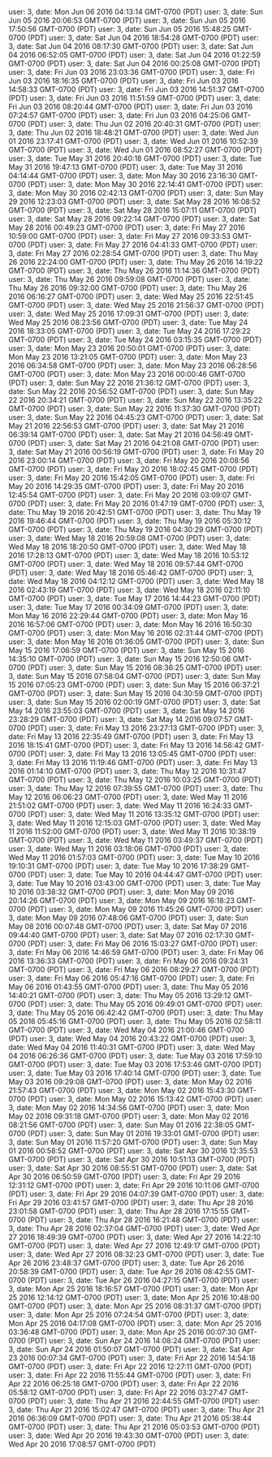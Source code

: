 user: 3, date: Mon Jun 06 2016 04:13:14 GMT-0700 (PDT)
user: 3, date: Sun Jun 05 2016 20:06:53 GMT-0700 (PDT)
user: 3, date: Sun Jun 05 2016 17:50:56 GMT-0700 (PDT)
user: 3, date: Sun Jun 05 2016 15:48:25 GMT-0700 (PDT)
user: 3, date: Sat Jun 04 2016 18:54:28 GMT-0700 (PDT)
user: 3, date: Sat Jun 04 2016 08:17:30 GMT-0700 (PDT)
user: 3, date: Sat Jun 04 2016 06:52:05 GMT-0700 (PDT)
user: 3, date: Sat Jun 04 2016 01:22:59 GMT-0700 (PDT)
user: 3, date: Sat Jun 04 2016 00:25:08 GMT-0700 (PDT)
user: 3, date: Fri Jun 03 2016 23:03:36 GMT-0700 (PDT)
user: 3, date: Fri Jun 03 2016 18:16:35 GMT-0700 (PDT)
user: 3, date: Fri Jun 03 2016 14:58:33 GMT-0700 (PDT)
user: 3, date: Fri Jun 03 2016 14:51:37 GMT-0700 (PDT)
user: 3, date: Fri Jun 03 2016 11:51:59 GMT-0700 (PDT)
user: 3, date: Fri Jun 03 2016 08:20:44 GMT-0700 (PDT)
user: 3, date: Fri Jun 03 2016 07:24:57 GMT-0700 (PDT)
user: 3, date: Fri Jun 03 2016 04:25:06 GMT-0700 (PDT)
user: 3, date: Thu Jun 02 2016 20:40:31 GMT-0700 (PDT)
user: 3, date: Thu Jun 02 2016 18:48:21 GMT-0700 (PDT)
user: 3, date: Wed Jun 01 2016 23:17:41 GMT-0700 (PDT)
user: 3, date: Wed Jun 01 2016 10:52:39 GMT-0700 (PDT)
user: 3, date: Wed Jun 01 2016 08:52:27 GMT-0700 (PDT)
user: 3, date: Tue May 31 2016 20:40:18 GMT-0700 (PDT)
user: 3, date: Tue May 31 2016 19:47:13 GMT-0700 (PDT)
user: 3, date: Tue May 31 2016 04:14:44 GMT-0700 (PDT)
user: 3, date: Mon May 30 2016 23:16:30 GMT-0700 (PDT)
user: 3, date: Mon May 30 2016 22:14:41 GMT-0700 (PDT)
user: 3, date: Mon May 30 2016 02:42:13 GMT-0700 (PDT)
user: 3, date: Sun May 29 2016 12:23:03 GMT-0700 (PDT)
user: 3, date: Sat May 28 2016 16:08:52 GMT-0700 (PDT)
user: 3, date: Sat May 28 2016 15:07:11 GMT-0700 (PDT)
user: 3, date: Sat May 28 2016 09:22:14 GMT-0700 (PDT)
user: 3, date: Sat May 28 2016 00:49:23 GMT-0700 (PDT)
user: 3, date: Fri May 27 2016 10:59:00 GMT-0700 (PDT)
user: 3, date: Fri May 27 2016 09:33:53 GMT-0700 (PDT)
user: 3, date: Fri May 27 2016 04:41:33 GMT-0700 (PDT)
user: 3, date: Fri May 27 2016 02:28:54 GMT-0700 (PDT)
user: 3, date: Thu May 26 2016 22:24:00 GMT-0700 (PDT)
user: 3, date: Thu May 26 2016 14:19:22 GMT-0700 (PDT)
user: 3, date: Thu May 26 2016 11:14:36 GMT-0700 (PDT)
user: 3, date: Thu May 26 2016 09:59:08 GMT-0700 (PDT)
user: 3, date: Thu May 26 2016 09:32:00 GMT-0700 (PDT)
user: 3, date: Thu May 26 2016 06:16:27 GMT-0700 (PDT)
user: 3, date: Wed May 25 2016 22:51:45 GMT-0700 (PDT)
user: 3, date: Wed May 25 2016 21:56:37 GMT-0700 (PDT)
user: 3, date: Wed May 25 2016 17:09:31 GMT-0700 (PDT)
user: 3, date: Wed May 25 2016 08:23:56 GMT-0700 (PDT)
user: 3, date: Tue May 24 2016 18:33:05 GMT-0700 (PDT)
user: 3, date: Tue May 24 2016 17:29:22 GMT-0700 (PDT)
user: 3, date: Tue May 24 2016 03:15:35 GMT-0700 (PDT)
user: 3, date: Mon May 23 2016 20:50:01 GMT-0700 (PDT)
user: 3, date: Mon May 23 2016 13:21:05 GMT-0700 (PDT)
user: 3, date: Mon May 23 2016 06:34:58 GMT-0700 (PDT)
user: 3, date: Mon May 23 2016 06:28:56 GMT-0700 (PDT)
user: 3, date: Mon May 23 2016 00:00:46 GMT-0700 (PDT)
user: 3, date: Sun May 22 2016 21:36:12 GMT-0700 (PDT)
user: 3, date: Sun May 22 2016 20:56:52 GMT-0700 (PDT)
user: 3, date: Sun May 22 2016 20:34:21 GMT-0700 (PDT)
user: 3, date: Sun May 22 2016 13:35:22 GMT-0700 (PDT)
user: 3, date: Sun May 22 2016 11:37:30 GMT-0700 (PDT)
user: 3, date: Sun May 22 2016 04:45:23 GMT-0700 (PDT)
user: 3, date: Sat May 21 2016 22:56:53 GMT-0700 (PDT)
user: 3, date: Sat May 21 2016 06:39:14 GMT-0700 (PDT)
user: 3, date: Sat May 21 2016 04:56:49 GMT-0700 (PDT)
user: 3, date: Sat May 21 2016 04:21:08 GMT-0700 (PDT)
user: 3, date: Sat May 21 2016 00:56:19 GMT-0700 (PDT)
user: 3, date: Fri May 20 2016 23:00:14 GMT-0700 (PDT)
user: 3, date: Fri May 20 2016 20:08:56 GMT-0700 (PDT)
user: 3, date: Fri May 20 2016 18:02:45 GMT-0700 (PDT)
user: 3, date: Fri May 20 2016 15:42:05 GMT-0700 (PDT)
user: 3, date: Fri May 20 2016 14:29:35 GMT-0700 (PDT)
user: 3, date: Fri May 20 2016 12:45:54 GMT-0700 (PDT)
user: 3, date: Fri May 20 2016 03:09:07 GMT-0700 (PDT)
user: 3, date: Fri May 20 2016 01:47:19 GMT-0700 (PDT)
user: 3, date: Thu May 19 2016 20:42:51 GMT-0700 (PDT)
user: 3, date: Thu May 19 2016 19:46:44 GMT-0700 (PDT)
user: 3, date: Thu May 19 2016 05:30:12 GMT-0700 (PDT)
user: 3, date: Thu May 19 2016 04:30:29 GMT-0700 (PDT)
user: 3, date: Wed May 18 2016 20:59:08 GMT-0700 (PDT)
user: 3, date: Wed May 18 2016 18:20:50 GMT-0700 (PDT)
user: 3, date: Wed May 18 2016 17:28:13 GMT-0700 (PDT)
user: 3, date: Wed May 18 2016 10:53:12 GMT-0700 (PDT)
user: 3, date: Wed May 18 2016 09:57:44 GMT-0700 (PDT)
user: 3, date: Wed May 18 2016 05:46:42 GMT-0700 (PDT)
user: 3, date: Wed May 18 2016 04:12:12 GMT-0700 (PDT)
user: 3, date: Wed May 18 2016 02:43:19 GMT-0700 (PDT)
user: 3, date: Wed May 18 2016 02:11:10 GMT-0700 (PDT)
user: 3, date: Tue May 17 2016 14:44:23 GMT-0700 (PDT)
user: 3, date: Tue May 17 2016 00:34:09 GMT-0700 (PDT)
user: 3, date: Mon May 16 2016 22:29:44 GMT-0700 (PDT)
user: 3, date: Mon May 16 2016 16:57:06 GMT-0700 (PDT)
user: 3, date: Mon May 16 2016 16:50:30 GMT-0700 (PDT)
user: 3, date: Mon May 16 2016 02:31:44 GMT-0700 (PDT)
user: 3, date: Mon May 16 2016 01:36:05 GMT-0700 (PDT)
user: 3, date: Sun May 15 2016 17:06:59 GMT-0700 (PDT)
user: 3, date: Sun May 15 2016 14:35:10 GMT-0700 (PDT)
user: 3, date: Sun May 15 2016 12:50:06 GMT-0700 (PDT)
user: 3, date: Sun May 15 2016 08:36:25 GMT-0700 (PDT)
user: 3, date: Sun May 15 2016 07:58:04 GMT-0700 (PDT)
user: 3, date: Sun May 15 2016 07:05:23 GMT-0700 (PDT)
user: 3, date: Sun May 15 2016 06:37:21 GMT-0700 (PDT)
user: 3, date: Sun May 15 2016 04:30:59 GMT-0700 (PDT)
user: 3, date: Sun May 15 2016 02:00:19 GMT-0700 (PDT)
user: 3, date: Sat May 14 2016 23:55:03 GMT-0700 (PDT)
user: 3, date: Sat May 14 2016 23:28:29 GMT-0700 (PDT)
user: 3, date: Sat May 14 2016 09:07:57 GMT-0700 (PDT)
user: 3, date: Fri May 13 2016 23:27:13 GMT-0700 (PDT)
user: 3, date: Fri May 13 2016 22:35:49 GMT-0700 (PDT)
user: 3, date: Fri May 13 2016 18:15:41 GMT-0700 (PDT)
user: 3, date: Fri May 13 2016 14:56:42 GMT-0700 (PDT)
user: 3, date: Fri May 13 2016 13:05:45 GMT-0700 (PDT)
user: 3, date: Fri May 13 2016 11:19:46 GMT-0700 (PDT)
user: 3, date: Fri May 13 2016 01:14:10 GMT-0700 (PDT)
user: 3, date: Thu May 12 2016 10:31:47 GMT-0700 (PDT)
user: 3, date: Thu May 12 2016 10:03:25 GMT-0700 (PDT)
user: 3, date: Thu May 12 2016 07:39:55 GMT-0700 (PDT)
user: 3, date: Thu May 12 2016 06:06:23 GMT-0700 (PDT)
user: 3, date: Wed May 11 2016 21:51:02 GMT-0700 (PDT)
user: 3, date: Wed May 11 2016 16:24:33 GMT-0700 (PDT)
user: 3, date: Wed May 11 2016 13:35:12 GMT-0700 (PDT)
user: 3, date: Wed May 11 2016 12:15:03 GMT-0700 (PDT)
user: 3, date: Wed May 11 2016 11:52:00 GMT-0700 (PDT)
user: 3, date: Wed May 11 2016 10:38:19 GMT-0700 (PDT)
user: 3, date: Wed May 11 2016 03:49:37 GMT-0700 (PDT)
user: 3, date: Wed May 11 2016 03:18:06 GMT-0700 (PDT)
user: 3, date: Wed May 11 2016 01:57:03 GMT-0700 (PDT)
user: 3, date: Tue May 10 2016 19:10:31 GMT-0700 (PDT)
user: 3, date: Tue May 10 2016 17:38:29 GMT-0700 (PDT)
user: 3, date: Tue May 10 2016 04:44:47 GMT-0700 (PDT)
user: 3, date: Tue May 10 2016 03:43:00 GMT-0700 (PDT)
user: 3, date: Tue May 10 2016 03:38:32 GMT-0700 (PDT)
user: 3, date: Mon May 09 2016 20:14:26 GMT-0700 (PDT)
user: 3, date: Mon May 09 2016 16:18:23 GMT-0700 (PDT)
user: 3, date: Mon May 09 2016 11:45:26 GMT-0700 (PDT)
user: 3, date: Mon May 09 2016 07:48:06 GMT-0700 (PDT)
user: 3, date: Sun May 08 2016 00:07:48 GMT-0700 (PDT)
user: 3, date: Sat May 07 2016 09:44:40 GMT-0700 (PDT)
user: 3, date: Sat May 07 2016 02:17:30 GMT-0700 (PDT)
user: 3, date: Fri May 06 2016 15:03:27 GMT-0700 (PDT)
user: 3, date: Fri May 06 2016 14:46:59 GMT-0700 (PDT)
user: 3, date: Fri May 06 2016 13:36:33 GMT-0700 (PDT)
user: 3, date: Fri May 06 2016 09:24:31 GMT-0700 (PDT)
user: 3, date: Fri May 06 2016 08:29:27 GMT-0700 (PDT)
user: 3, date: Fri May 06 2016 05:47:16 GMT-0700 (PDT)
user: 3, date: Fri May 06 2016 01:43:55 GMT-0700 (PDT)
user: 3, date: Thu May 05 2016 14:40:21 GMT-0700 (PDT)
user: 3, date: Thu May 05 2016 13:29:12 GMT-0700 (PDT)
user: 3, date: Thu May 05 2016 09:49:01 GMT-0700 (PDT)
user: 3, date: Thu May 05 2016 06:42:42 GMT-0700 (PDT)
user: 3, date: Thu May 05 2016 05:45:16 GMT-0700 (PDT)
user: 3, date: Thu May 05 2016 02:58:11 GMT-0700 (PDT)
user: 3, date: Wed May 04 2016 21:00:46 GMT-0700 (PDT)
user: 3, date: Wed May 04 2016 20:43:22 GMT-0700 (PDT)
user: 3, date: Wed May 04 2016 11:40:31 GMT-0700 (PDT)
user: 3, date: Wed May 04 2016 06:26:36 GMT-0700 (PDT)
user: 3, date: Tue May 03 2016 17:59:10 GMT-0700 (PDT)
user: 3, date: Tue May 03 2016 17:53:46 GMT-0700 (PDT)
user: 3, date: Tue May 03 2016 17:40:14 GMT-0700 (PDT)
user: 3, date: Tue May 03 2016 09:29:08 GMT-0700 (PDT)
user: 3, date: Mon May 02 2016 21:57:43 GMT-0700 (PDT)
user: 3, date: Mon May 02 2016 15:43:30 GMT-0700 (PDT)
user: 3, date: Mon May 02 2016 15:13:42 GMT-0700 (PDT)
user: 3, date: Mon May 02 2016 14:34:56 GMT-0700 (PDT)
user: 3, date: Mon May 02 2016 09:31:18 GMT-0700 (PDT)
user: 3, date: Mon May 02 2016 08:21:56 GMT-0700 (PDT)
user: 3, date: Sun May 01 2016 22:38:05 GMT-0700 (PDT)
user: 3, date: Sun May 01 2016 19:33:01 GMT-0700 (PDT)
user: 3, date: Sun May 01 2016 11:57:20 GMT-0700 (PDT)
user: 3, date: Sun May 01 2016 00:58:52 GMT-0700 (PDT)
user: 3, date: Sat Apr 30 2016 12:35:53 GMT-0700 (PDT)
user: 3, date: Sat Apr 30 2016 10:51:13 GMT-0700 (PDT)
user: 3, date: Sat Apr 30 2016 08:55:51 GMT-0700 (PDT)
user: 3, date: Sat Apr 30 2016 06:50:59 GMT-0700 (PDT)
user: 3, date: Fri Apr 29 2016 12:31:12 GMT-0700 (PDT)
user: 3, date: Fri Apr 29 2016 10:11:06 GMT-0700 (PDT)
user: 3, date: Fri Apr 29 2016 04:07:39 GMT-0700 (PDT)
user: 3, date: Fri Apr 29 2016 03:41:57 GMT-0700 (PDT)
user: 3, date: Thu Apr 28 2016 23:01:58 GMT-0700 (PDT)
user: 3, date: Thu Apr 28 2016 17:15:55 GMT-0700 (PDT)
user: 3, date: Thu Apr 28 2016 16:21:48 GMT-0700 (PDT)
user: 3, date: Thu Apr 28 2016 02:37:04 GMT-0700 (PDT)
user: 3, date: Wed Apr 27 2016 18:49:39 GMT-0700 (PDT)
user: 3, date: Wed Apr 27 2016 14:22:10 GMT-0700 (PDT)
user: 3, date: Wed Apr 27 2016 12:49:17 GMT-0700 (PDT)
user: 3, date: Wed Apr 27 2016 08:32:23 GMT-0700 (PDT)
user: 3, date: Tue Apr 26 2016 23:48:37 GMT-0700 (PDT)
user: 3, date: Tue Apr 26 2016 20:58:39 GMT-0700 (PDT)
user: 3, date: Tue Apr 26 2016 08:42:55 GMT-0700 (PDT)
user: 3, date: Tue Apr 26 2016 04:27:15 GMT-0700 (PDT)
user: 3, date: Mon Apr 25 2016 18:16:57 GMT-0700 (PDT)
user: 3, date: Mon Apr 25 2016 12:14:12 GMT-0700 (PDT)
user: 3, date: Mon Apr 25 2016 10:48:00 GMT-0700 (PDT)
user: 3, date: Mon Apr 25 2016 08:31:37 GMT-0700 (PDT)
user: 3, date: Mon Apr 25 2016 07:24:54 GMT-0700 (PDT)
user: 3, date: Mon Apr 25 2016 04:17:08 GMT-0700 (PDT)
user: 3, date: Mon Apr 25 2016 03:36:48 GMT-0700 (PDT)
user: 3, date: Mon Apr 25 2016 00:07:30 GMT-0700 (PDT)
user: 3, date: Sun Apr 24 2016 14:08:24 GMT-0700 (PDT)
user: 3, date: Sun Apr 24 2016 01:50:07 GMT-0700 (PDT)
user: 3, date: Sat Apr 23 2016 00:07:34 GMT-0700 (PDT)
user: 3, date: Fri Apr 22 2016 14:54:18 GMT-0700 (PDT)
user: 3, date: Fri Apr 22 2016 12:27:11 GMT-0700 (PDT)
user: 3, date: Fri Apr 22 2016 11:55:44 GMT-0700 (PDT)
user: 3, date: Fri Apr 22 2016 06:25:18 GMT-0700 (PDT)
user: 3, date: Fri Apr 22 2016 05:58:12 GMT-0700 (PDT)
user: 3, date: Fri Apr 22 2016 03:27:47 GMT-0700 (PDT)
user: 3, date: Thu Apr 21 2016 22:44:55 GMT-0700 (PDT)
user: 3, date: Thu Apr 21 2016 15:02:47 GMT-0700 (PDT)
user: 3, date: Thu Apr 21 2016 06:36:09 GMT-0700 (PDT)
user: 3, date: Thu Apr 21 2016 05:38:44 GMT-0700 (PDT)
user: 3, date: Thu Apr 21 2016 05:03:53 GMT-0700 (PDT)
user: 3, date: Wed Apr 20 2016 19:43:30 GMT-0700 (PDT)
user: 3, date: Wed Apr 20 2016 17:08:57 GMT-0700 (PDT)
